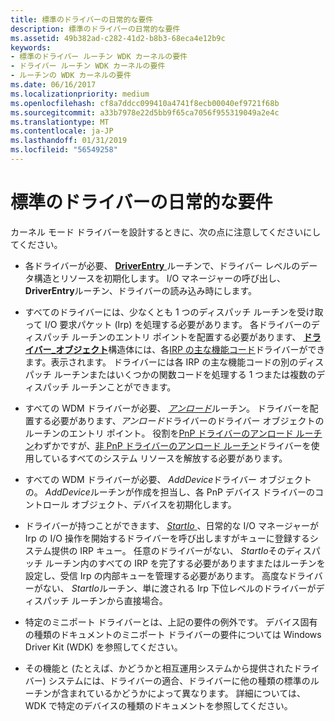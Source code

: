 ```yaml
---
title: 標準のドライバーの日常的な要件
description: 標準のドライバーの日常的な要件
ms.assetid: 49b382ad-c282-41d2-b8b3-68eca4e12b9c
keywords:
- 標準のドライバー ルーチン WDK カーネルの要件
- ドライバー ルーチン WDK カーネルの要件
- ルーチンの WDK カーネルの要件
ms.date: 06/16/2017
ms.localizationpriority: medium
ms.openlocfilehash: cf8a7ddcc099410a4741f8ecb00040ef9721f68b
ms.sourcegitcommit: a33b7978e22d5bb9f65ca7056f955319049a2e4c
ms.translationtype: MT
ms.contentlocale: ja-JP
ms.lasthandoff: 01/31/2019
ms.locfileid: "56549258"
---
```

# <a name="standard-driver-routine-requirements"></a>標準のドライバーの日常的な要件





カーネル モード ドライバーを設計するときに、次の点に注意してくださいにしてください。

-   各ドライバーが必要、 [ **DriverEntry** ](https://msdn.microsoft.com/library/windows/hardware/ff544113)ルーチンで、ドライバー レベルのデータ構造とリソースを初期化します。 I/O マネージャーの呼び出し、 **DriverEntry**ルーチン、ドライバーの読み込み時にします。

-   すべてのドライバーには、少なくとも 1 つのディスパッチ ルーチンを受け取って I/O 要求パケット (Irp) を処理する必要があります。 各ドライバーのディスパッチ ルーチンのエントリ ポイントを配置する必要があります、 [**ドライバー\_オブジェクト**](https://msdn.microsoft.com/library/windows/hardware/ff544174)構造体には、各[IRP の主な機能コード](https://msdn.microsoft.com/library/windows/hardware/ff550710)ドライバーができます。表示されます。 ドライバーには各 IRP の主な機能コードの別のディスパッチ ルーチンまたはいくつかの関数コードを処理する 1 つまたは複数のディスパッチ ルーチンことができます。

-   すべての WDM ドライバーが必要、 [*アンロード*](https://msdn.microsoft.com/library/windows/hardware/ff564886)ルーチン。 ドライバーを配置する必要があります、*アンロード*ドライバーのドライバー オブジェクトのルーチンのエントリ ポイント。 役割を[PnP ドライバーのアンロード ルーチン](pnp-driver-s-unload-routine.md)わずかですが、[非 PnP ドライバーのアンロード ルーチン](non-pnp-driver-s-unload-routine.md)ドライバーを使用しているすべてのシステム リソースを解放する必要があります。

-   すべての WDM ドライバーが必要、 *AddDevice*ドライバー オブジェクトの。 *AddDevice*ルーチンが作成を担当し、各 PnP デバイス ドライバーのコントロール オブジェクト、デバイスを初期化します。

-   ドライバーが持つことができます、 [ *StartIo* ](https://msdn.microsoft.com/library/windows/hardware/ff563858) 、日常的な I/O マネージャーが Irp の I/O 操作を開始するドライバーを呼び出しますがキューに登録するシステム提供の IRP キュー。 任意のドライバーがない、 *StartIo*そのディスパッチ ルーチン内のすべての IRP を完了する必要がありますまたはルーチンを設定し、受信 Irp の内部キューを管理する必要があります。 高度なドライバーがない、 *StartIo*ルーチン、単に渡される Irp 下位レベルのドライバーがディスパッチ ルーチンから直接場合。

-   特定のミニポート ドライバーとは、上記の要件の例外です。 デバイス固有の種類のドキュメントのミニポート ドライバーの要件については Windows Driver Kit (WDK) を参照してください。

-   その機能と (たとえば、かどうかと相互運用システムから提供されたドライバー) システムには、ドライバーの適合、ドライバーに他の種類の標準のルーチンが含まれているかどうかによって異なります。 詳細については、WDK で特定のデバイスの種類のドキュメントを参照してください。

 

 




